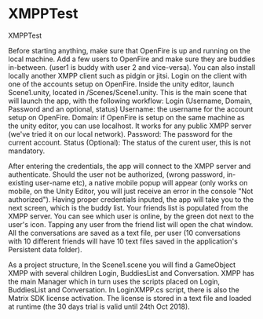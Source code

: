 # XMPPTest
XMPPTest


Before starting anything, make sure that OpenFire is up and running on the local machine. Add a few users to OpenFire and make sure they are buddies in-between. (user1 is buddy with user 2 and vice-versa). You can also install locally another XMPP client such as pidgin or jitsi.
Login on the client with one of the accounts setup on OpenFire.
Inside the unity editor, launch Scene1.unity, located in /Scenes/Scene1.unity. This is the main scene that will launch the app, with the following workflow:
	Login (Username, Domain, Password and an optional, status)
		Username: the username for the account setup on OpenFire.
		Domain: if OpenFire is setup on the same machine as the unity editor, you can use localhost. It works for any public XMPP server (we've tried it on our local network).
		Password: The password for the current account.
		Status (Optional): The status of the curent user, this is not mandatory.
	
After entering the credentials, the app will connect to the XMPP server and authenticate. Should the user not be authorized, (wrong password, in-existing user-name etc), a native mobile popup will appear (only works on mobile, on the Unity Editor, you will just receive an error in the console "Not authorized"). Having proper credentials inputed, the app will take you to the next screen, which is the buddy list.
Your friends list is populated from the XMPP server. You can see which user is online, by the green dot next to the user's icon. Tapping any user from the friend list will open the chat window. All the conversations are saved as a text file, per user (10 conversations with 10 different friends will have 10 text files saved in the application's Persistent data folder). 

As a project structure, In the Scene1.scene you will find a GameObject XMPP with several children Login, BuddiesList and Conversation.
XMPP has the main Manager which in turn uses the scripts placed on Login, BuddiesList and Conversation. In LoginXMPP.cs script, there is also the Matrix SDK license activation. The license is stored in a text file and loaded at runtime (the 30 days trial is valid until 24th Oct 2018).

